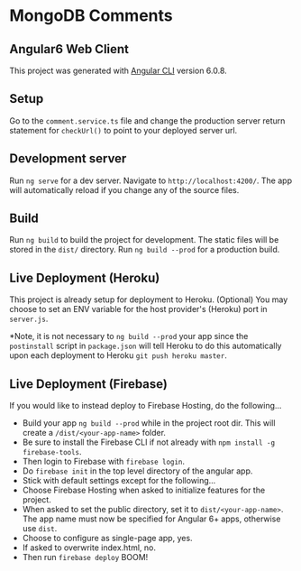 # MongoDB Comments

## Angular6 Web Client

This project was generated with [Angular CLI](https://github.com/angular/angular-cli) version 6.0.8.

## Setup

Go to the `comment.service.ts` file and change the production server return statement for `checkUrl()` to point to your deployed server url.

## Development server

Run `ng serve` for a dev server. Navigate to `http://localhost:4200/`. The app will automatically reload if you change any of the source files.

## Build

Run `ng build` to build the project for development. The static files will be stored in the `dist/` directory.
Run `ng build --prod` for a production build.

## Live Deployment (Heroku)

This project is already setup for deployment to Heroku.
(Optional) You may choose to set an ENV variable for the host provider's (Heroku) port in `server.js`.

*Note, it is not necessary to `ng build --prod` your app since the `postinstall` script in `package.json` will tell Heroku to do this automatically upon each deployment to Heroku `git push heroku master`.

## Live Deployment (Firebase)

If you would like to instead deploy to Firebase Hosting, do the following...
- Build your app `ng build --prod` while in the project root dir. This will create a `/dist/<your-app-name>` folder.
- Be sure to install the Firebase CLI if not already with `npm install -g firebase-tools`.
- Then login to Firebase with `firebase login`.
- Do `firebase init` in the top level directory of the angular app.
- Stick with default settings except for the following...
- Choose Firebase Hosting when asked to initialize features for the project.
- When asked to set the public directory, set it to `dist/<your-app-name>`. The app name must now be specified for Angular 6+ apps, otherwise use `dist`.
- Choose to configure as single-page app, yes.
- If asked to overwrite index.html, no.
- Then run `firebase deploy` BOOM!